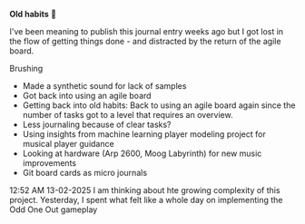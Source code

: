 **Old habits** 🧓

I've been meaning to publish this journal entry weeks ago but I got lost in the flow of getting things done - and distracted by the return of the agile board.

Brushing
- Made a synthetic sound for lack of samples
- Got back into using an agile board
- Getting back into old habits: Back to using an agile board again since the  number of tasks got to a level that requires an overview.
- Less journaling because of clear tasks?
- Using insights from machine learning player modeling project for musical player guidance
- Looking at hardware (Arp 2600, Moog Labyrinth) for new music improvements
- Git board cards as micro journals

12:52 AM 13-02-2025
I am thinking about hte growing complexity of this project. Yesterday, I spent what felt like a whole day on implementing the Odd One Out gameplay